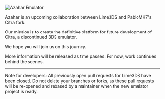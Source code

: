 ![Azahar Emulator](https://azahar-emu.org/resources/images/logo/azahar-name-and-logo.svg)

Azahar is an upcoming collaboration between Lime3DS and PabloMK7's Citra fork.

Our mission is to create the definitive platform for future development of Citra, a discontinued 3DS emulator.

We hope you will join us on this journey.

More information will be released as time passes. For now, work continues behind the scenes.

---
Note for developers: All previously open pull requests for Lime3DS have been closed. Do not delete your branches or forks, as these pull requests will be re-opened and rebased by a maintainer when the new emulator project is ready.
